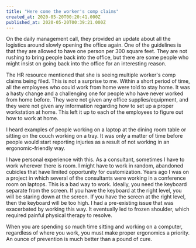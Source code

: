 ```yaml
---
title: "Here come the worker's comp claims"
created_at: 2020-05-20T00:20:41.000Z
published_at: 2020-05-20T00:39:21.000Z
---
```

On the daily management call, they provided an update about all the logistics around slowly opening the office again. One of the guidelines is that they are allowed to have one person per 300 square feet. They are not rushing to bring people back into the office, but there are some people who might insist on going back into the office for an interesting reason.

The HR resource mentioned that she is seeing multiple worker's comp claims being filed. This is not a surprise to me. Within a short period of time, all the employees who could work from home were told to stay home. It was a hasty change and a challenging one for people who have never worked from home before. They were not given any office supplies/equipment, and they were not given any information regarding how to set up a proper workstation at home. This left it up to each of the employees to figure out how to work at home. 

I heard examples of people working on a laptop at the dining room table or sitting on the couch working on a tray. It was only a matter of time before people would start reporting injuries as a result of not working in an ergonomic-friendly way.

I have personal experience with this. As a consultant, sometimes I have to work wherever there is room. I might have to work in random, abandoned cubicles that have limited opportunity for customization. Years ago I was on a project in which several of the consultants were working in a conference room on laptops. This is a bad way to work. Ideally, you need the keyboard separate from the screen. If you have the keyboard at the right level, you will be staring down at the screen. If you have the screen at the right level, then the keyboard will be too high. I had a pre-existing issue that was exacerbated by working this way. It eventually led to frozen shoulder, which required painful physical therapy to resolve.

When you are spending so much time sitting and working on a computer, regardless of where you work, you must make proper ergonomics a priority. An ounce of prevention is much better than a pound of cure.
